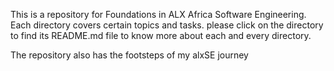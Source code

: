 This is a repository for Foundations in ALX Africa Software Engineering. Each directory covers certain topics and tasks. please click on the directory to find its README.md file to know more about each and every directory.

The repository also has the footsteps of my alxSE journey

